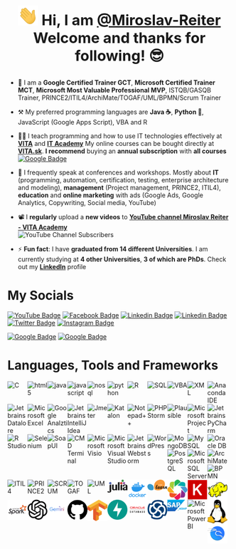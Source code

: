 # <div align="center"> <h3><img src="https://github.com/miroslav-reiter/miroslav-reiter/blob/main/loga/wave-someone.gif" width="45px"> Hi, I am [@Miroslav-Reiter](https://github.com/Miroslav-Reiter) <br>Welcome and thanks for following! 😎</h3></div> 
- 🦸 I am a **Google Certified Trainer GCT**, **Microsoft Certified Trainer MCT**, **Microsoft Most Valuable Professional MVP**, ISTQB/GASQB Trainer, PRINCE2/ITIL4/ArchiMate/TOGAF/UML/BPMN/Scrum Trainer
- ⚒️ My preferred programming languages are **Java ☕**, **Python 🐍**, JavaScript (Google Apps Script), VBA and R
- 👨‍🏫 I teach programming and how to use IT technologies effectively at **[VITA](https://www.vita.sk/)** and **[IT Academy](https://www.it-academy.sk/)**
My online courses can be bought directly at **[VITA.sk](https://www.vita.sk/)**. **I recommend** buying an **annual subscription** with **all courses**  
[![Google Badge](https://img.shields.io/badge/VITA-blueviolet?label=Online%20Akreditovane%20Kurzy%20a%20Skolenia)](https://www.vita.sk/)
- 📢 I frequently speak at conferences and workshops. Mostly about **IT** (programming, automation, certification, testing, enterprise architecture and modeling), **management** (Project management, PRINCE2, ITIL4), **education** and **online marketing** with ads (Google Ads, Google Analytics, Copywriting, Social media, YouTube)
- 📽️ I **regularly** upload a **new videos** to **[YouTube channel Miroslav Reiter - VITA Academy](https://www.youtube.com/@VITA-Academy)**   
![YouTube Channel Subscribers](https://img.shields.io/youtube/channel/subscribers/UCqr8oNlj1UOeBSFqczXM1yg?label=YouTube%20IT%20Academy&style=social)

- ⚡ **Fun fact**: I have **graduated from 14 different Universities**. I am currently studying at **4 other Universities**, **3 of which are PhDs**. Check out my [**LinkedIn**](https://www.linkedin.com/in/miroslav-reiter/) profile

# My Socials
[![YouTube Badge](https://img.shields.io/badge/YouTube-FF0011?style=for-the-badge&logo=youtube&logoColor=white)](https://www.youtube.com/c/IT-AcademySK)
[![Facebook Badge](https://img.shields.io/badge/Facebook-1877F2?style=for-the-badge&logo=facebook&logoColor=white&label=VITA)](https://www.facebook.com/VitaAcademySK)
[![Linkedin Badge](https://img.shields.io/badge/LinkedIn-0077B5?style=for-the-badge&logo=linkedin&logoColor=white)](https://www.linkedin.com/in/miroslav-reiter/)
[![Linkedin Badge](https://img.shields.io/badge/LinkedIn-0077B5?style=for-the-badge&logo=linkedin&logoColor=white&label=VITA%20Academy)](https://www.linkedin.com/company/vita-academy)
[![Twitter Badge](https://img.shields.io/badge/Twitter-1DA1F2?style=for-the-badge&logo=twitter&logoColor=white)](https://www.linkedin.com/in/miroslav-reiter/)
[![Instagram Badge](https://img.shields.io/badge/Instagram-E4405F?style=for-the-badge&logo=instagram&logoColor=white)](https://www.instagram.com/vita_academy_slovakia/)

[![Google Badge](https://img.shields.io/badge/Google%20-VITA-bluey)](https://www.google.sk/search?q=vita+academy&tbm=lcl&ei=0msoZPCLGejFkPIPjb-dqA4&oq=vita+Academy&gs_lcp=Cg1nd3Mtd2l6LWxvY2FsEAEYATIGCAAQBxAeMgcIABANEIAEMgYIABAHEB4yBggAEAcQHjIGCAAQBxAeMgYIABAHEB4yCAgAEAcQHhAKMgcIABANEIAEMgYIABAHEB4yBggAEAcQHjoICAAQBxAeEBNQAFi8BWD8EWgAcAB4AIABSYgBkAKSAQE0mAEAoAEBwAEB&sclient=gws-wiz-local#rlfi=hd:;si:4060253256403905575,l,Cgx2aXRhIGFjYWRlbXlI-OOau6WwgIAIWh4QABABGAAYASIMdml0YSBhY2FkZW15KgYIAhAAEAGSARhjb21wdXRlcl90cmFpbmluZ19zY2hvb2w;mv:[[48.16867597731903,17.149475354420048],[48.16831602268097,17.148935645579957]])
[![Google Badge](https://img.shields.io/badge/Google%20-IT%20Academy-bluey)](https://www.google.sk/search?tbm=lcl&q=IT+Academy&rflfq=1&num=20&stick=H4sIAAAAAAAAAB1QO05DMRBUChCizKPBVY6wn9lfSUkNF3gikUgBDVIkjgMnoKaggdNwCtZYli2vZ2dm5-J8XLFFsVhqFTO5GpN01c2kOBFiVEkurGNhcQ8tMmVRD1LDWEBOYirmoPlnYd0PVwjMSAkSmd3wX-WICiknA5Fw5NiGBAGS7KRp0kcjaTKiUWwFpTLYWILVrLylKqMsE9MqG0mlIQNeSOohxqJQIwR7lIObq2hsa77hcBOkhILHMgtWImgec6YwGUu2ZsehSEX4_56ZVCllqqAXp0XydFqdCdpM65uqw1qpWbs_g9puafRQE6nZys2hhc5ByatnopKQDpS0HQX1NaWyIpijM2R0eMb5sdn8bq7vvj9Px5fj-nDYnV4ff77W_ffbaX0-ru9nl7f3u5uHdX94ev0DKtP_nNkBAAA&ved=2ahUKEwjloKi1nIn-AhWeg_0HHdJMDKcQjHJ6BAhREAU&rldimm=15791258399110635102#rlfi=hd:;si:10644781779009159973,l,CgpJVCBBY2FkZW15SMPY0ee7gYCACFocEAAQARgAGAEiCml0IGFjYWRlbXkqBggCEAAQAZIBGGNvbXB1dGVyX3RyYWluaW5nX3NjaG9vbKoBMhABKg4iCml0IGFjYWRlbXkoRDIeEAEiGuJd7wxbI8S7uQlm3W71ADrA7y3lbtoJrwLP;mv:[[48.17943621079261,17.194156893322106],[48.14136286538779,17.08369279725277]])


# Languages, Tools and Frameworks   
<img align="left" alt="C" width="45px" src="https://github.com/miroslav-reiter/miroslav-reiter/blob/main/loga/logo-c.png" />
<img align="left" alt="html5" width="45px" src="https://github.com/miroslav-reiter/miroslav-reiter/blob/main/loga/logo-html5.png" />
<img align="left" alt="java" width="45px" src="https://github.com/miroslav-reiter/miroslav-reiter/blob/main/loga/logo-java.png" />
<img align="left" alt="javascript" width="45px" src="https://github.com/miroslav-reiter/miroslav-reiter/blob/main/loga/logo-javascript.png" />
<img align="left" alt="nosql" width="45px" src="https://github.com/miroslav-reiter/miroslav-reiter/blob/main/loga/logo-nosql.png" />
<img align="left" alt="python" width="45px" src="https://github.com/miroslav-reiter/miroslav-reiter/blob/main/loga/logo-python.png" />
<img align="left" alt="R" width="45px" src="https://github.com/miroslav-reiter/miroslav-reiter/blob/main/loga/logo-r.png" />
<img align="left" alt="SQL" width="45px" src="https://github.com/miroslav-reiter/miroslav-reiter/blob/main/loga/logo-sql.png" />
<img align="left" alt="VBA" width="45px" src="https://github.com/miroslav-reiter/miroslav-reiter/blob/main/loga/logo-vba.png" />
<img align="left" alt="XML" width="45px" src="https://github.com/miroslav-reiter/miroslav-reiter/blob/main/loga/logo-xml.png" />

<img align="left" alt="Anaconda IDE" width="45px" src="https://github.com/miroslav-reiter/miroslav-reiter/blob/main/loga/logo-anaconda.png" />
<img align="left" alt="Jetbrains Datalore" width="45px" src="https://github.com/miroslav-reiter/miroslav-reiter/blob/main/loga/logo-datalore.png" />
<img align="left" alt="Microsoft Excel" width="45px" src="https://github.com/miroslav-reiter/miroslav-reiter/blob/main/loga/logo-excel.png" />
<img align="left" alt="Google Analztics" width="45px" src="https://github.com/miroslav-reiter/miroslav-reiter/blob/main/loga/logo-ga.png" />
<img align="left" alt="Jetbrains IntelliJ Idea" width="45px" src="https://github.com/miroslav-reiter/miroslav-reiter/blob/main/loga/logo-IntelliJ_IDEA.png" />
<img align="left" alt="Jmeter" width="45px" src="https://github.com/miroslav-reiter/miroslav-reiter/blob/main/loga/logo-jmeter.png" />
<img align="left" alt="Katalon" width="45px" src="https://github.com/miroslav-reiter/miroslav-reiter/blob/main/loga/logo-katalon.png" />
<img align="left" alt="Notepad++" width="45px" src="https://github.com/miroslav-reiter/miroslav-reiter/blob/main/loga/logo-notepadplu.png" />
<img align="left" alt="PHP Storm" width="45px" src="https://github.com/miroslav-reiter/miroslav-reiter/blob/main/loga/logo-phpstorm.png" />
<img align="left" alt="Plausible" width="45px" src="https://github.com/miroslav-reiter/miroslav-reiter/blob/main/loga/logo-plausible.png" />
<img align="left" alt="Microsoft Project" width="45px" src="https://github.com/miroslav-reiter/miroslav-reiter/blob/main/loga/logo-project.png" />
<img align="left" alt="Jetbrains PyCharm" width="45px" src="https://github.com/miroslav-reiter/miroslav-reiter/blob/main/loga/logo-pycharm.png" />
<img align="left" alt="R Studio" width="45px" src="https://github.com/miroslav-reiter/miroslav-reiter/blob/main/loga/logo-rstudio.png" />
<img align="left" alt="Selenium" width="45px" src="https://github.com/miroslav-reiter/miroslav-reiter/blob/main/loga/logo-selenium.png" />
<img align="left" alt="SoapUI" width="45px" src="https://github.com/miroslav-reiter/miroslav-reiter/blob/main/loga/logo-soapui.png" />
<img align="left" alt="CMD Terminal" width="45px" src="https://github.com/miroslav-reiter/miroslav-reiter/blob/main/loga/logo-terminal.png" />
<img align="left" alt="Microsoft Visio" width="45px" src="https://github.com/miroslav-reiter/miroslav-reiter/blob/main/loga/logo-visio.png" />
<img align="left" alt="Microsoft Visual Studio" width="45px" src="https://github.com/miroslav-reiter/miroslav-reiter/blob/main/loga/logo-visual-studio-ide.png" />
<img align="left" alt="Jetbrains Webstorm" width="45px" src="https://github.com/miroslav-reiter/miroslav-reiter/blob/main/loga/logo-webstorm.png" />
<img align="left" alt="WordPress" width="45px" src="https://github.com/miroslav-reiter/miroslav-reiter/blob/main/loga/logo-wordpress.png" />
 
<img align="left" alt="MongoDB" width="45px" src="https://github.com/miroslav-reiter/miroslav-reiter/blob/main/loga/logo-mongodb.png" />
<img align="left" alt="MySQL" width="45px" src="https://github.com/miroslav-reiter/miroslav-reiter/blob/main/loga/logo-mysql.png" />
<img align="left" alt="Oracle DB" width="45px" src="https://github.com/miroslav-reiter/miroslav-reiter/blob/main/loga/logo-oracle.png" />
<img align="left" alt="PostgreSQL" width="45px" src="https://github.com/miroslav-reiter/miroslav-reiter/blob/main/loga/logo-postgresql.png" />
<img align="left" alt="Microsoft SQL Server" width="45px" src="https://github.com/miroslav-reiter/miroslav-reiter/blob/main/loga/logo-sql-server.png" />

<img align="left" alt="ArchiMate" width="45px" src="https://github.com/miroslav-reiter/miroslav-reiter/blob/main/loga/logo-archimate.png" />
<img align="left" alt="BPMN" width="45px" src="https://github.com/miroslav-reiter/miroslav-reiter/blob/main/loga/logo-bpmn.png" />
<img align="left" alt="ITIL4" width="45px" src="https://github.com/miroslav-reiter/miroslav-reiter/blob/main/loga/logo-itil.png" />
<img align="left" alt="PRINCE2" width="45px" src="https://github.com/miroslav-reiter/miroslav-reiter/blob/main/loga/logo-prince2.png" />
<img align="left" alt="SCRUM" width="45px" src="https://github.com/miroslav-reiter/miroslav-reiter/blob/main/loga/logo-scrum.png" />
<img align="left" alt="TOGAF" width="45px" src="https://github.com/miroslav-reiter/miroslav-reiter/blob/main/loga/logo-togaf.png" />
<img align="left" alt="UML" width="45px" src="https://github.com/miroslav-reiter/miroslav-reiter/blob/main/loga/logo-uml.png" />

<img align="left" alt="Julia" width="45px" src="https://github.com/miroslav-reiter/miroslav-reiter/blob/main/loga/logo-julia.png" />
<img align="left" alt="Docker" width="45px" src="https://github.com/miroslav-reiter/miroslav-reiter/blob/main/loga/logo-docker.png" />
<img align="left" alt="Scikit-learn" width="45px" src="https://github.com/miroslav-reiter/miroslav-reiter/blob/main/loga/logo-scikit-learn.png" />
<img align="left" alt="Bokeh" width="45px" src="https://github.com/miroslav-reiter/miroslav-reiter/blob/main/loga/logo-bokeh.png" />
<img align="left" alt="Keras" width="45px" src="https://github.com/miroslav-reiter/miroslav-reiter/blob/main/loga/logo-keras.png" />

<img align="left" alt="Apache Hadoop" width="45px" src="https://github.com/miroslav-reiter/miroslav-reiter/blob/main/loga/logo-apache-hadoop.png" />
<img align="left" alt="Apache Spark" width="45px" src="https://github.com/miroslav-reiter/miroslav-reiter/blob/main/loga/logo-apache-spark.png" />
<img align="left" alt="ChatGPT" width="45px" src="https://github.com/miroslav-reiter/miroslav-reiter/blob/main/loga/logo-chatgpt.png" />
<img align="left" alt="Gemini" width="45px" src="https://github.com/miroslav-reiter/miroslav-reiter/blob/main/loga/logo-gemini.png" />
<img align="left" alt="GitHub" width="45px" src="https://github.com/miroslav-reiter/miroslav-reiter/blob/main/loga/logo-github.png" />
<img align="left" alt="Tensorflow" width="45px" src="https://github.com/miroslav-reiter/miroslav-reiter/blob/main/loga/logo-tensorflow.png" />
<img align="left" alt="FastAPI" width="45px" src="https://github.com/miroslav-reiter/miroslav-reiter/blob/main/loga/logo-fastapi.png" />
<img align="left" alt="Oracle DB" width="45px" src="https://github.com/miroslav-reiter/miroslav-reiter/blob/main/loga/logo-oracle-db.png" />

<img align="left" alt="Enterprise Architect" width="45px" src="https://github.com/miroslav-reiter/miroslav-reiter/blob/main/loga/logo-enterprise-architect.png" />
<img align="left" alt="SAP ABAP" width="45px" src="https://github.com/miroslav-reiter/miroslav-reiter/blob/main/loga/logo-sap-abap.png" />
<img align="left" alt="Microsoft PowerBI" width="45px" src="https://github.com/miroslav-reiter/miroslav-reiter/blob/main/loga/logo-power-bi" />
<img align="left" alt="Linux" width="45px" src="https://github.com/miroslav-reiter/miroslav-reiter/blob/main/loga/logo-linux.png" />
<img align="left" alt="Linux Kali" width="45px" src="https://github.com/miroslav-reiter/miroslav-reiter/blob/main/loga/logo-linux-kali.png" />

